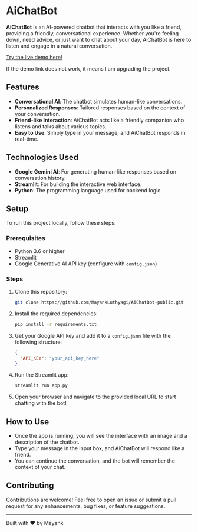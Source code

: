 # AiChatBot

**AiChatBot** is an AI-powered chatbot that interacts with you like a friend, providing a friendly, conversational experience. Whether you're feeling down, need advice, or just want to chat about your day, AiChatBot is here to listen and engage in a natural conversation.

[Try the live demo here!](https://chat-with-friend.streamlit.app/)

If the demo link does not work, it means I am upgrading the project.

## Features

- **Conversational AI**: The chatbot simulates human-like conversations.
- **Personalized Responses**: Tailored responses based on the context of your conversation.
- **Friend-like Interaction**: AiChatBot acts like a friendly companion who listens and talks about various topics.
- **Easy to Use**: Simply type in your message, and AiChatBot responds in real-time.

## Technologies Used

- **Google Gemini AI**: For generating human-like responses based on conversation history.
- **Streamlit**: For building the interactive web interface.
- **Python**: The programming language used for backend logic.

## Setup

To run this project locally, follow these steps:

### Prerequisites

- Python 3.6 or higher
- Streamlit
- Google Generative AI API key (configure with `config.json`)

### Steps

1. Clone this repository:

   ```bash
   git clone https://github.com/MayankLuthyagi/AiChatBot-public.git
   ```

2. Install the required dependencies:

   ```bash
   pip install -r requirements.txt
   ```

3. Get your Google API key and add it to a `config.json` file with the following structure:

   ```json
   {
     "API_KEY": "your_api_key_here"
   }
   ```

4. Run the Streamlit app:

   ```bash
   streamlit run app.py
   ```

5. Open your browser and navigate to the provided local URL to start chatting with the bot!

## How to Use

- Once the app is running, you will see the interface with an image and a description of the chatbot.
- Type your message in the input box, and AiChatBot will respond like a friend.
- You can continue the conversation, and the bot will remember the context of your chat.

## Contributing

Contributions are welcome! Feel free to open an issue or submit a pull request for any enhancements, bug fixes, or feature suggestions.

---

Built with ❤️ by Mayank
